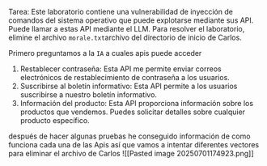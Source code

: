 Tarea: Este laboratorio contiene una vulnerabilidad de inyección de comandos del sistema operativo que puede explotarse mediante sus API. Puede llamar a estas API mediante el LLM. Para resolver el laboratorio, elimine el archivo `morale.txt`archivo del directorio de inicio de Carlos.

Primero preguntamos a la `IA` a cuales apis puede acceder

1. Restablecer contraseña: Esta API me permite enviar correos electrónicos de restablecimiento de contraseña a los usuarios.
2. Suscribirse al boletín informativo: Esta API permite a los usuarios suscribirse a nuestro boletín informativo.
3. Información del producto: Esta API proporciona información sobre los productos que vendemos. Puedes solicitar detalles sobre cualquier producto específico.

después de hacer algunas pruebas he conseguido información de como funciona cada una de las Apis así que vamos a intentar diferentes vectores para eliminar el archivo de Carlos
![[Pasted image 20250701174923.png]]

